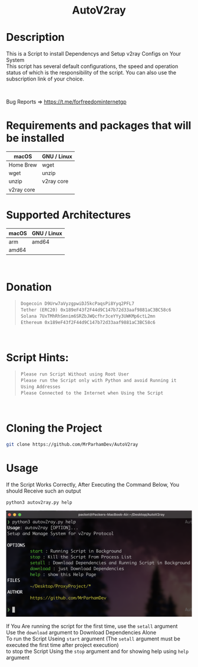 <h1 align="center"> ‍AutoV2ray <br>
 
 


# Description
This is a Script to install Dependencys and Setup v2ray Configs on Your System <br>
This script has several default configurations, the speed and operation status of which is the responsibility of the script.
You can also use the subscription link of your choice.
 
<br>
 
 Bug Reports => https://t.me/forfreedominternetgp
 
 # Requirements and packages that will be installed
| macOS        | GNU / Linux |
| -----------  | ----------  |
| Home Brew    | wget        |   
| wget         | unzip       |
| unzip        | v2ray core  |
| v2ray core   |             |

 
 
# Supported Architectures
| macOS       | GNU / Linux |
| ----------- | ----------|
| arm         |  amd64    |   
| amd64       |           |

<br>
 
 
# Donation <br>
> `Dogecoin D9Urw7aVyzgpwiDJ5kcPaqsPi8Yyq2PFL7` <br>
> `Tether (ERC20) 0x189eF43f2F44d9C147b72d33aaf9881aC3BC58c6` <br>
> `Solana 7UxTMhRhSmnim6SRZbJWQcfhr3ceYYy3UWKMp6ctL2mn` <br>
> `Ethereum ‍‍‍‍‍‍0x189eF43f2F44d9C147b72d33aaf9881aC3BC58c6` <br>

<br> 
 
# Script Hints:
> `Please run Script Without using Root User` <br>
> `Please run the Script only with Python and avoid Running it Using Addresses`<br>
> `Please Connected to the Internet when Using the Script`

<br>

# Cloning the Project
```bash
git clone https://github.com/MrParhamDev/AutoV2ray
```

# Usage
If the Script Works Correctly, After Executing the Command Below, You should Receive such an output

 ```bash
 python3 autov2ray.py help
 ```
 
 
 ![Sample](READMEPIC.png)
 
 If You Are running the script for the first time, use the `setall` argument<br>
 Use the `download` argument to Download Dependencies Alone<br>
 To run the Script Useing `start` argument (The `setall` argument must be executed the first time after project execution)<br>
 to stop the Script Using the `stop` argument and for showing help using `help` argument<br>

